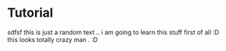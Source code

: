 # Tutorial
sdfsf
this is just a random text ..
i am going to learn this stuff first of all :D
this looks totally crazy man . :D
